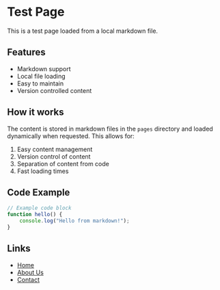 # Test Page

This is a test page loaded from a local markdown file.

## Features

- Markdown support
- Local file loading
- Easy to maintain
- Version controlled content

## How it works

The content is stored in markdown files in the `pages` directory and loaded dynamically when requested. This allows for:

1. Easy content management
2. Version control of content
3. Separation of content from code
4. Fast loading times

## Code Example

```javascript
// Example code block
function hello() {
    console.log("Hello from markdown!");
}
```

## Links

- [Home](/)
- [About Us](/about-us)
- [Contact](/contact) 